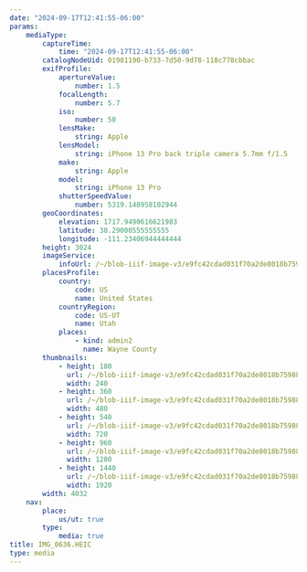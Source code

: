 ```yaml
---
date: "2024-09-17T12:41:55-06:00"
params:
    mediaType:
        captureTime:
            time: "2024-09-17T12:41:55-06:00"
        catalogNodeUid: 01981190-b733-7d50-9d78-118c778cbbac
        exifProfile:
            apertureValue:
                number: 1.5
            focalLength:
                number: 5.7
            iso:
                number: 50
            lensMake:
                string: Apple
            lensModel:
                string: iPhone 13 Pro back triple camera 5.7mm f/1.5
            make:
                string: Apple
            model:
                string: iPhone 13 Pro
            shutterSpeedValue:
                number: 5319.148958102944
        geoCoordinates:
            elevation: 1717.9490616621983
            latitude: 38.29000555555555
            longitude: -111.23406944444444
        height: 3024
        imageService:
            infoUrl: /~/blob-iiif-image-v3/e9fc42cdad031f70a2de8018b75988d9ab5fba4f5a96e5b754c0109cf85ca233/info.json
        placesProfile:
            country:
                code: US
                name: United States
            countryRegion:
                code: US-UT
                name: Utah
            places:
                - kind: admin2
                  name: Wayne County
        thumbnails:
            - height: 180
              url: /~/blob-iiif-image-v3/e9fc42cdad031f70a2de8018b75988d9ab5fba4f5a96e5b754c0109cf85ca233/full/240%2C180/0/default.jpg
              width: 240
            - height: 360
              url: /~/blob-iiif-image-v3/e9fc42cdad031f70a2de8018b75988d9ab5fba4f5a96e5b754c0109cf85ca233/full/480%2C360/0/default.jpg
              width: 480
            - height: 540
              url: /~/blob-iiif-image-v3/e9fc42cdad031f70a2de8018b75988d9ab5fba4f5a96e5b754c0109cf85ca233/full/720%2C540/0/default.jpg
              width: 720
            - height: 960
              url: /~/blob-iiif-image-v3/e9fc42cdad031f70a2de8018b75988d9ab5fba4f5a96e5b754c0109cf85ca233/full/1280%2C960/0/default.jpg
              width: 1280
            - height: 1440
              url: /~/blob-iiif-image-v3/e9fc42cdad031f70a2de8018b75988d9ab5fba4f5a96e5b754c0109cf85ca233/full/1920%2C1440/0/default.jpg
              width: 1920
        width: 4032
    nav:
        place:
            us/ut: true
        type:
            media: true
title: IMG_0636.HEIC
type: media
---
```

